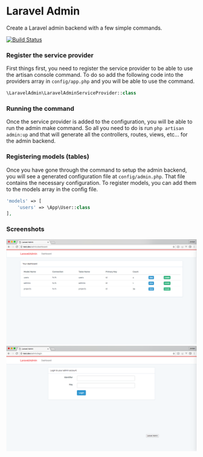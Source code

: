 # Laravel Admin
Create a Laravel admin backend with a few simple commands.

[![Build Status](https://travis-ci.org/jordanbardsley7/laravel-admin.svg)](https://travis-ci.org/jordanbardsley7/laravel-admin.svg)

### Register the service provider
First things first, you need to register the service provider to be able to use the artisan console command.
To do so add the following code into the providers array in `config/app.php` and you will be able to use 
the command.

```php
\LaravelAdmin\LaravelAdminServiceProvider::class
```

### Running the command
Once the service provider is added to the configuration, you will be able to run the admin make command. So all
you need to do is run `php artisan admin:up` and that will generate all the controllers, routes, views, etc...
for the admin backend.

### Registering models (tables)
Once you have gone through the command to setup the admin backend, you will see a generated configuration file at
`config/admin.php`. That file contains the necessary configuration. To register models, you can add them to the
models array in the config file.

```php
'models' => [
    'users' => \App\User::class
],
```

### Screenshots
![Laravel Admin Demo](/screenshots/demo.png?raw=true)
![Laravel Admin Demo](/screenshots/demo2.png?raw=true)